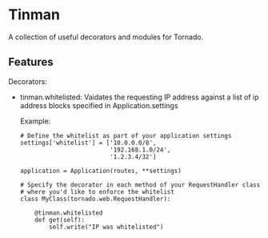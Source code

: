 Tinman
======
A collection of useful decorators and modules for Tornado.

Features
--------
Decorators:

- tinman.whitelisted: Vaidates the requesting IP address against a list of ip
  address blocks specified in Application.settings

  Example:

      # Define the whitelist as part of your application settings
      settings['whitelist'] = ['10.0.0.0/8',
                               '192.168.1.0/24',
                               '1.2.3.4/32']

      application = Application(routes, **settings)

      # Specify the decorator in each method of your RequestHandler class
      # where you'd like to enforce the whitelist
      class MyClass(tornado.web.RequestHandler):

          @tinman.whitelisted
          def get(self):
              self.write("IP was whitelisted")
